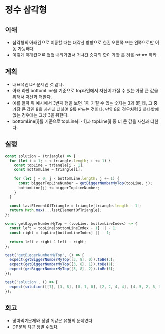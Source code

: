 # 정수 삼각형

## 이해

- 삼각형의 아래칸으로 이동할 때는 대각선 방향으로 한칸 오른쪽 또는 왼쪽으로만 이동 가능하다.
- 이렇게 아래칸으로 점점 내려가면서 거쳐간 숫자의 합이 가장 큰 것을 return 하라.

## 계획

- 대표적인 DP 문제인 것 같다.
- 아래 라인 bottomLine을 기준으로 top라인에서 자신이 가질 수 있는 가장 큰 값을 취해서 자신과 더한다.
- 예를 들어 위 예시에서 3번째 행을 보면, 1이 가질 수 있는 숫자는 3과 8인데, 그 중 가장 큰 값인 8을 자신과 더하여 9를 만드는 것이다. 만약 8의 경우처럼 3 하나밖에 없는 경우에는 그냥 3을 취한다.
- bottomLine[i]를 기준으로 topLine[i - 1]과 topLine[i] 중 더 큰 값을 자신과 더한다.

## 실행

```javascript
const solution = (triangle) => {
  for (let i = 1; i < triangle.length; i += 1) {
    const topLine = triangle[i - 1];
    const bottomLine = triangle[i];

    for (let j = 0; j < bottomLine.length; j += 1) {
      const biggerTopLineNumber = getBiggerNumberMyTop(topLine, j);
      bottomLine[j] += biggerTopLineNumber;
    }
  }

  const lastElementOfTriangle = triangle[triangle.length - 1];
  return Math.max(...lastElementOfTriangle);
};

const getBiggerNumberMyTop = (topLine, bottomLineIndex) => {
  const left = topLine[bottomLineIndex - 1] || - 1;
  const right = topLine[bottomLineIndex] || - 1;

  return left > right ? left : right;
};

test('getBiggerNumberMyTop', () => {
  expect(getBiggerNumberMyTop([3, 8], 0)).toBe(3);
  expect(getBiggerNumberMyTop([3, 8], 1)).toBe(8);
  expect(getBiggerNumberMyTop([3, 8], 2)).toBe(8);
});

test('solution', () => {
  expect(solution([[7], [3, 8], [8, 1, 0], [2, 7, 4, 4], [4, 5, 2, 6, 5]])).toBe(30);
});
```

## 회고

- 땅따먹기문제와 정말 똑같은 유형의 문제였다.
- DP문제 치곤 정말 쉬웠다.
